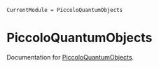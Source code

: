 ```@meta
CurrentModule = PiccoloQuantumObjects
```

# PiccoloQuantumObjects

Documentation for [PiccoloQuantumObjects](https://github.com/kestrelquantum/PiccoloQuantumObjects.jl).
